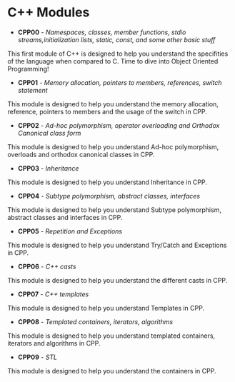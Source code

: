 # C++ Modules

- __CPP00__ - _Namespaces, classes, member functions, stdio streams,initialization lists, static, const, and some other basic stuff_ 

This first module of C++ is designed to help you understand the specifities of the language when compared to C. Time to dive into Object Oriented Programming!

- __CPP01__ - _Memory allocation, pointers to members, references, switch statement_

This module is designed to help you understand the memory allocation, reference, pointers to members and the usage of the switch in CPP.

- __CPP02__ - _Ad-hoc polymorphism, operator overloading and Orthodox Canonical class form_

This module is designed to help you understand Ad-hoc polymorphism, overloads and orthodox canonical classes in CPP.

- __CPP03__ - _Inheritance_

This module is designed to help you understand Inheritance in CPP.

- __CPP04__ - _Subtype polymorphism, abstract classes, interfaces_

This module is designed to help you understand Subtype polymorphism, abstract classes and interfaces in CPP.

- __CPP05__ - _Repetition and Exceptions_

This module is designed to help you understand Try/Catch and Exceptions in CPP.

- __CPP06__ - _C++ casts_

This module is designed to help you understand the different casts in CPP.

- __CPP07__ - _C++ templates_

This module is designed to help you understand Templates in CPP.

- __CPP08__ - _Templated containers, iterators, algorithms_

This module is designed to help you understand templated containers, iterators and algorithms in CPP.

- __CPP09__ - _STL_

This module is designed to help you understand the containers in CPP.
